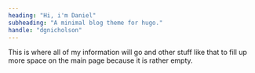 ```yaml
---
heading: "Hi, i'm Daniel"
subheading: "A minimal blog theme for hugo."
handle: "dgnicholson"
---
```

This is where all of my information will go and other stuff like that to fill up more space on the main page because it is rather empty. 

